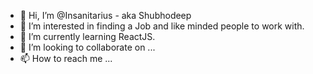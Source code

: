 - 👋 Hi, I’m @Insanitarius - aka Shubhodeep
- 👀 I’m interested in finding a Job and like minded people to work with.
- 🌱 I’m currently learning ReactJS.
- 💞️ I’m looking to collaborate on ...
- 📫 How to reach me ...

<!---
Insanitarius/Insanitarius is a ✨ special ✨ repository because its `README.md` (this file) appears on your GitHub profile.
You can click the Preview link to take a look at your changes.
--->
